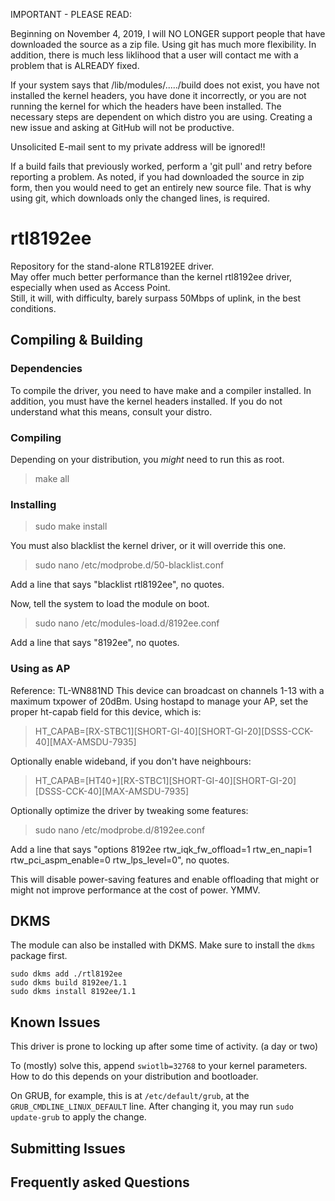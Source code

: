 IMPORTANT - PLEASE READ:

Beginning on November 4, 2019, I will NO LONGER support people that have downloaded the source
as a zip file. Using git has much more flexibility. In addition, there is much less liklihood
that a user will contact me with a problem that is ALREADY fixed.

If your system says that /lib/modules/...../build does not exist, you have not
installed the kernel headers, you have done it incorrectly, or you are not running
the kernel for which the headers have been installed. The necessary steps are
dependent on which distro you are using. Creating a new issue and asking at
GitHub will not be productive.

Unsolicited E-mail sent to my private address will be ignored!!

If a build fails that previously worked, perform a 'git pull' and retry before
reporting a problem. As noted, if you had downloaded the source in zip form, then you would
need to get an entirely new source file. That is why using git, which downloads only the changed
lines, is required.

rtl8192ee
=========

Repository for the stand-alone RTL8192EE driver.  
May offer much better performance than the kernel rtl8192ee driver, especially when used as Access Point.  
Still, it will, with difficulty, barely surpass 50Mbps of uplink, in the best conditions.

Compiling & Building
---------
### Dependencies
To compile the driver, you need to have make and a compiler installed. In addition,
you must have the kernel headers installed. If you do not understand what this means,
consult your distro.
### Compiling

Depending on your distribution, you *might* need to run this as root.  

> make all

### Installing

> sudo make install

You must also blacklist the kernel driver, or it will override this one.  

> sudo nano /etc/modprobe.d/50-blacklist.conf

Add a line that says "blacklist rtl8192ee", no quotes.

Now, tell the system to load the module on boot.

> sudo nano /etc/modules-load.d/8192ee.conf

Add a line that says "8192ee", no quotes.

### Using as AP

Reference: TL-WN881ND
This device can broadcast on channels 1-13 with a maximum txpower of 20dBm.
Using hostapd to manage your AP, set the proper ht-capab field for this device, which is:  

> HT_CAPAB=[RX-STBC1][SHORT-GI-40][SHORT-GI-20][DSSS-CCK-40][MAX-AMSDU-7935]

Optionally enable wideband, if you don't have neighbours:  

> HT_CAPAB=[HT40+][RX-STBC1][SHORT-GI-40][SHORT-GI-20][DSSS-CCK-40][MAX-AMSDU-7935]

Optionally optimize the driver by tweaking some features:  

> sudo nano /etc/modprobe.d/8192ee.conf

Add a line that says "options 8192ee rtw_iqk_fw_offload=1 rtw_en_napi=1 rtw_pci_aspm_enable=0 rtw_lps_level=0", no quotes.  

This will disable power-saving features and enable offloading that might or might not improve performance at the cost of power. YMMV.

DKMS
---------
The module can also be installed with DKMS. Make sure to install the `dkms` package first.

    sudo dkms add ./rtl8192ee
    sudo dkms build 8192ee/1.1
    sudo dkms install 8192ee/1.1

Known Issues
---------
This driver is prone to locking up after some time of activity. (a day or two)

To (mostly) solve this, append `swiotlb=32768` to your kernel parameters. How to do this depends on your distribution and bootloader.

On GRUB, for example, this is at `/etc/default/grub`, at the `GRUB_CMDLINE_LINUX_DEFAULT` line. After changing it, you may run `sudo update-grub` to apply the change.

Submitting Issues
---------

Frequently asked Questions
---------

